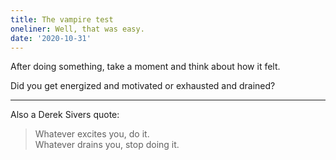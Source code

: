 ```yaml
---
title: The vampire test
oneliner: Well, that was easy.
date: '2020-10-31'
---
```


After doing something, take a moment and think about how it felt.

Did you get energized and motivated or exhausted and drained?

---

Also a Derek Sivers quote:

> Whatever excites you, do it.\
> Whatever drains you, stop doing it.
